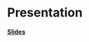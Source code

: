 # Presentation

**[Slides](https://github.com/vitalisor/bakery_sales_prediction/blob/main/4_Presentation/Praesentation-Gruppe10.pdf)**

